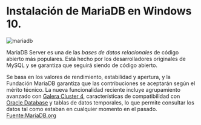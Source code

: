 # Instalación de MariaDB en Windows 10.
![mariadb](https://upload.wikimedia.org/wikipedia/commons/thumb/c/ca/MariaDB_colour_logo.svg/416px-MariaDB_colour_logo.svg.png)

MariaDB Server es una de las _bases de datos relacionales_ de código abierto más populares. 
Está hecho por los desarrolladores originales de MySQL y se garantiza que seguirá siendo de código abierto. 

Se basa en los valores de rendimiento, estabilidad y apertura, y la Fundación MariaDB garantiza que las 
contribuciones se aceptarán según el mérito técnico. 
La nueva funcionalidad reciente incluye agrupamiento avanzado con [Galera Cluster 4](https://galeracluster.com/), 
características de compatibilidad con [Oracle Database](https://www.oracle.com/database/) y tablas de datos temporales, 
lo que permite consultar los datos tal como estaban en cualquier momento en el pasado.  
[Fuente:MariaDB.org](https://mariadb.org/)
